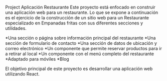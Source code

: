 Project Aplicación Restaurante
Este proyecto está enfocado en construir una aplicación web para un restaurante. Lo que se expone a continuación es el ejercicio de la construcción de un sitio web para un Restaurante especializado en Empanadas fritas con sus diferentes secciones y utilidades.

*Una sección o página sobre información principal del restaurante *Una sección de formulario de contacto *Una sección de datos de ubicación y correo electrónico *Un componente que permite reservar productos para ir a retirar al local *Un componente con el menú completo del restaurante *Adaptado para móviles *Blog

El objetivo principal de este proyecto es desarrollar una aplicación web utilizando React.

